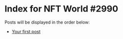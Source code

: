 # Index for NFT World #2990
Posts will be displayed in the order below:

- [Your first post](./001-first.md)

